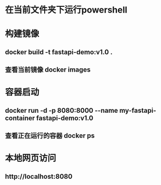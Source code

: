 # 在当前文件夹下运行powershell
# 构建镜像
## docker build -t fastapi-demo:v1.0 .
## 查看当前镜像 docker images

# 容器启动
## docker run -d -p 8080:8000 --name my-fastapi-container fastapi-demo:v1.0
## 查看正在运行的容器 docker ps

# 本地网页访问
## http://localhost:8080